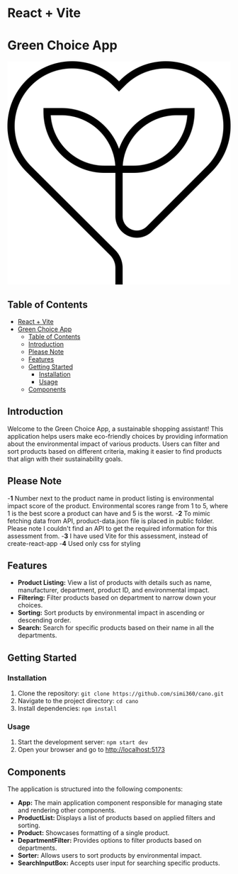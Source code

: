 # React + Vite

# Green Choice App

![Green Choice App Logo](./public/heartplant.svg)

## Table of Contents
- [React + Vite](#react--vite)
- [Green Choice App](#green-choice-app)
  - [Table of Contents](#table-of-contents)
  - [Introduction](#introduction)
  - [Please Note](#please-note)
  - [Features](#features)
  - [Getting Started](#getting-started)
    - [Installation](#installation)
    - [Usage](#usage)
  - [Components](#components)



## Introduction

Welcome to the Green Choice App, a sustainable shopping assistant! This application helps users make eco-friendly choices by providing information about the environmental impact of various products. Users can filter and sort products based on different criteria, making it easier to find products that align with their sustainability goals.

## Please Note
-**1** Number next to the product name in product listing is environmental impact score of the product. Environmental scores range from 1 to 5, where 1 is the best score a product can have and 5 is the worst.
-**2** To mimic fetching data from API, product-data.json file is placed in public folder. Please note I couldn't find an API to get the required information for this assessment from.
-**3** I have used Vite for this assessment, instead of create-react-app
-**4** Used only css for styling

## Features

- **Product Listing:** View a list of products with details such as name, manufacturer, department, product ID, and environmental impact.
- **Filtering:** Filter products based on department to narrow down your choices.
- **Sorting:** Sort products by environmental impact in ascending or descending order.
- **Search:** Search for specific products based on their name in all the departments.


## Getting Started

### Installation

1. Clone the repository: `git clone https://github.com/simi360/cano.git`
2. Navigate to the project directory: `cd cano`
3. Install dependencies: `npm install`

### Usage

1. Start the development server: `npm start dev`
2. Open your browser and go to [http://localhost:5173](http://localhost:5173)

## Components

The application is structured into the following components:

- **App:** The main application component responsible for managing state and rendering other components.
- **ProductList:** Displays a list of products based on applied filters and sorting.
- **Product:** Showcases formatting of a single product.
- **DepartmentFilter:** Provides options to filter products based on departments.
- **Sorter:** Allows users to sort products by environmental impact.
- **SearchInputBox:** Accepts user input for searching specific products.



